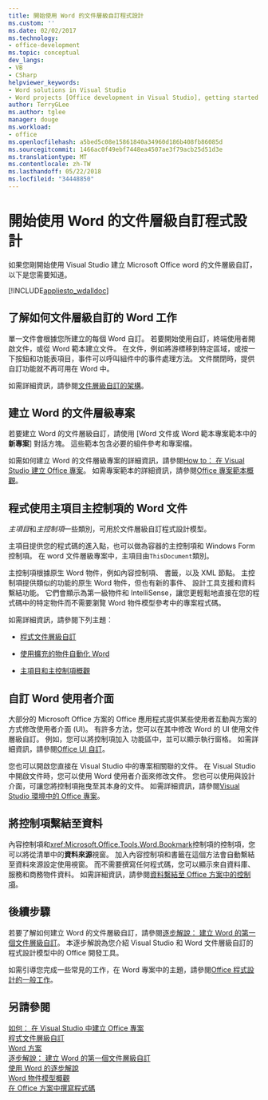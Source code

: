 ```yaml
---
title: 開始使用 Word 的文件層級自訂程式設計
ms.custom: ''
ms.date: 02/02/2017
ms.technology:
- office-development
ms.topic: conceptual
dev_langs:
- VB
- CSharp
helpviewer_keywords:
- Word solutions in Visual Studio
- Word projects [Office development in Visual Studio], getting started
author: TerryGLee
ms.author: tglee
manager: douge
ms.workload:
- office
ms.openlocfilehash: a5bed5c08e15861840a34960d186b408fb86085d
ms.sourcegitcommit: 1466ac0f49ebf7448ea4507ae3f79acb25d51d3e
ms.translationtype: MT
ms.contentlocale: zh-TW
ms.lasthandoff: 05/22/2018
ms.locfileid: "34448850"
---
```

# <a name="get-started-programming-document-level-customizations-for-word"></a>開始使用 Word 的文件層級自訂程式設計
  如果您剛開始使用 Visual Studio 建立 Microsoft Office word 的文件層級自訂，以下是您需要知道。  
  
 [!INCLUDE[appliesto_wdalldoc](../vsto/includes/appliesto-wdalldoc-md.md)]  
  
## <a name="understand-how-document-level-customizations-for-word-work"></a>了解如何文件層級自訂的 Word 工作  
 單一文件會根據您所建立的每個 Word 自訂。 若要開始使用自訂，終端使用者開啟文件，或從 Word 範本建立文件。 在文件，例如將游標移到特定區域，或按一下按鈕和功能表項目，事件可以呼叫組件中的事件處理方法。 文件關閉時，提供自訂功能就不再可用在 Word 中。  
  
 如需詳細資訊，請參閱[文件層級自訂的架構](../vsto/architecture-of-document-level-customizations.md)。  
  
## <a name="create-document-level-projects-for-word"></a>建立 Word 的文件層級專案  
 若要建立 Word 的文件層級自訂，請使用 [Word 文件或 Word 範本專案範本中的**新專案**] 對話方塊。 這些範本包含必要的組件參考和專案檔。  
  
 如需如何建立 Word 的文件層級專案的詳細資訊，請參閱[How to： 在 Visual Studio 建立 Office 專案](../vsto/how-to-create-office-projects-in-visual-studio.md)。 如需專案範本的詳細資訊，請參閱[Office 專案範本概觀](../vsto/office-project-templates-overview.md)。  
  
## <a name="program-word-documents-by-using-host-items-host-controls"></a>程式使用主項目主控制項的 Word 文件  
 *主項目*和*主控制項*一些類別，可用於文件層級自訂程式設計模型。  
  
 主項目提供您的程式碼的進入點，也可以做為容器的主控制項和 Windows Form 控制項。 在 word 文件層級專案中，主項目由`ThisDocument`類別。  
  
 主控制項根據原生 Word 物件，例如內容控制項、 書籤，以及 XML 節點。 主控制項提供類似的功能的原生 Word 物件，但也有新的事件、 設計工具支援和資料繫結功能。 它們會顯示為第一級物件和 IntelliSense，讓您更輕鬆地直接在您的程式碼中的特定物件而不需要瀏覽 Word 物件模型參考中的專案程式碼。  
  
 如需詳細資訊，請參閱下列主題：  
  
-   [程式文件層級自訂](../vsto/programming-document-level-customizations.md)  
  
-   [使用擴充的物件自動化 Word](../vsto/automating-word-by-using-extended-objects.md)  
  
-   [主項目和主控制項概觀](../vsto/host-items-and-host-controls-overview.md)  
  
## <a name="customize-the-user-interface-of-word"></a>自訂 Word 使用者介面  
 大部分的 Microsoft Office 方案的 Office 應用程式提供某些使用者互動與方案的方式修改使用者介面 (UI)。 有許多方法，您可以在其中修改 Word 的 UI 使用文件層級自訂。 例如，您可以將控制項加入 功能區中，並可以顯示執行窗格。 如需詳細資訊，請參閱[Office UI 自訂](../vsto/office-ui-customization.md)。  
  
 您也可以開啟您直接在 Visual Studio 中的專案相關聯的文件。 在 Visual Studio 中開啟文件時，您可以使用 Word 使用者介面來修改文件。 您也可以使用與設計介面，可讓您將控制項拖曳至其本身的文件。 如需詳細資訊，請參閱[Visual Studio 環境中的 Office 專案](../vsto/office-projects-in-the-visual-studio-environment.md)。  
  
## <a name="bind-controls-to-data"></a>將控制項繫結至資料  
 內容控制項和<xref:Microsoft.Office.Tools.Word.Bookmark>控制項的控制項，您可以將從清單中的**資料來源**視窗。 加入內容控制項和書籤在這個方法會自動繫結至資料來源設定使用視窗。 而不需要撰寫任何程式碼，您可以顯示來自資料庫、 服務和商務物件資料。 如需詳細資訊，請參閱[資料繫結至 Office 方案中的控制項](../vsto/binding-data-to-controls-in-office-solutions.md)。  
  
## <a name="next-steps"></a>後續步驟  
 若要了解如何建立 Word 的文件層級自訂，請參閱[逐步解說： 建立 Word 的第一個文件層級自訂](../vsto/walkthrough-creating-your-first-document-level-customization-for-word.md)。 本逐步解說為您介紹 Visual Studio 和 Word 文件層級自訂的程式設計模型中的 Office 開發工具。  
  
 如需引導您完成一些常見的工作，在 Word 專案中的主題，請參閱[Office 程式設計的一般工作](../vsto/common-tasks-in-office-programming.md)。  
  
## <a name="see-also"></a>另請參閱  
 [如何： 在 Visual Studio 中建立 Office 專案](../vsto/how-to-create-office-projects-in-visual-studio.md)   
 [程式文件層級自訂](../vsto/programming-document-level-customizations.md)   
 [Word 方案](../vsto/word-solutions.md)   
 [逐步解說： 建立 Word 的第一個文件層級自訂](../vsto/walkthrough-creating-your-first-document-level-customization-for-word.md)   
 [使用 Word 的逐步解說](../vsto/walkthroughs-using-word.md)   
 [Word 物件模型概觀](../vsto/word-object-model-overview.md)   
 [在 Office 方案中撰寫程式碼](../vsto/writing-code-in-office-solutions.md)  
  
  